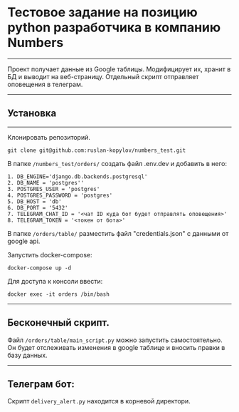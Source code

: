 # Тестовое задание на позицию python разработчика в компанию Numbers
***
Проект получает данные из Google таблицы. Модифицирует их, хранит в БД и выводит на веб-страницу.
Отдельный скрипт отправляет оповещения в телеграм.
***
## Установка
***
Клонировать репозиторий.
```
git clone git@github.com:ruslan-kopylov/numbers_test.git
```

В папке ```/numbers_test/orders/``` создать файл .env.dev и добавить в него:
```
1. DB_ENGINE='django.db.backends.postgresql'
2. DB_NAME = 'postgres''
3. POSTGRES_USER = 'postgres'
4. POSTGRES_PASSWORD = 'postgres'
5. DB_HOST = 'db'
6. DB_PORT = '5432'
7. TELEGRAM_CHAT_ID = '<чат ID куда бот будет отправлять оповещения>'
8. TELEGRAM_TOKEN = '<токен от бота>'
```
В папке ```/orders/table/```  разместить файл "credentials.json" с данными от google api.

Запустить docker-compose:
```
docker-compose up -d
```
Для доступа к консоли ввести:
```
docker exec -it orders /bin/bash
```
***
## Бесконечный скрипт.
Файл ```/orders/table/main_script.py``` можно запустить самостоятельно. Он будет отслеживать изменения в google таблице и вносить правки в базу данных.
***
## Телеграм бот:
Скрипт ```delivery_alert.py``` находится в корневой директори.

